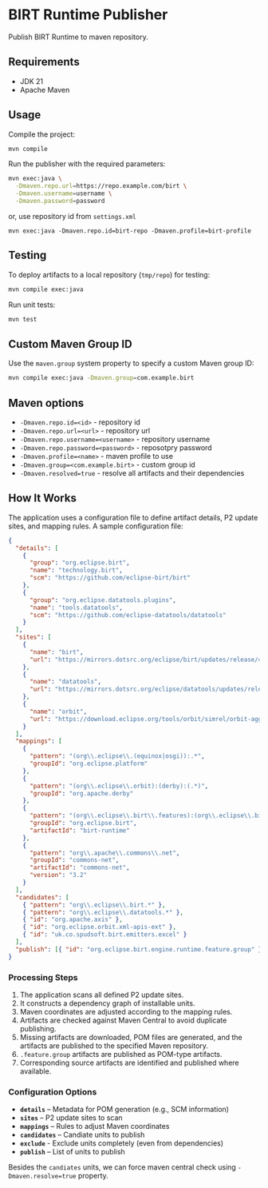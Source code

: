 # BIRT Runtime Publisher

Publish BIRT Runtime to maven repository.

## Requirements

- JDK 21
- Apache Maven

## Usage

Compile the project:

```sh
mvn compile
```

Run the publisher with the required parameters:

```sh
mvn exec:java \
  -Dmaven.repo.url=https://repo.example.com/birt \
  -Dmaven.username=username \
  -Dmaven.password=password
```

or, use repository id from `settings.xml`

```
mvn exec:java -Dmaven.repo.id=birt-repo -Dmaven.profile=birt-profile
```

## Testing

To deploy artifacts to a local repository (`tmp/repo`) for testing:

```sh
mvn compile exec:java
```

Run unit tests:

```sh
mvn test
```

## Custom Maven Group ID

Use the `maven.group` system property to specify a custom Maven group ID:

```sh
mvn compile exec:java -Dmaven.group=com.example.birt
```

## Maven options

- `-Dmaven.repo.id=<id>` - repository id
- `-Dmaven.repo.url=<url>` - repository url
- `-Dmaven.repo.username=<username>` - repository username
- `-Dmaven.repo.password=<password>` - reposotpry password
- `-Dmaven.profile=<name>` - maven profile to use
- `-Dmaven.group=<com.example.birt>` - custom group id
- `-Dmaven.resolved=true` - resolve all artifacts and their dependencies

## How It Works

The application uses a configuration file to define artifact details, P2 update sites, and mapping rules. A sample configuration file:

```json
{
  "details": [
    {
      "group": "org.eclipse.birt",
      "name": "technology.birt",
      "scm": "https://github.com/eclipse-birt/birt"
    },
    {
      "group": "org.eclipse.datatools.plugins",
      "name": "tools.datatools",
      "scm": "https://github.com/eclipse-datatools/datatools"
    }
  ],
  "sites": [
    {
      "name": "birt",
      "url": "https://mirrors.dotsrc.org/eclipse/birt/updates/release/4.19.0"
    },
    {
      "name": "datatools",
      "url": "https://mirrors.dotsrc.org/eclipse/datatools/updates/release/1.16.3"
    },
    {
      "name": "orbit",
      "url": "https://download.eclipse.org/tools/orbit/simrel/orbit-aggregation/release/4.35.0"
    }
  ],
  "mappings": [
    {
      "pattern": "(org\\.eclipse\\.(equinox|osgi)):.*",
      "groupId": "org.eclipse.platform"
    },
    {
      "pattern": "(org\\.eclipse\\.orbit):(derby):(.*)",
      "groupId": "org.apache.derby"
    },
    {
      "pattern": "(org\\.eclipse\\.birt\\.features):(org\\.eclipse\\.birt\\.engine\\.runtime):(.*)",
      "groupId": "org.eclipse.birt",
      "artifactId": "birt-runtime"
    },
    {
      "pattern": "org\\.apache\\.commons\\.net",
      "groupId": "commons-net",
      "artifactId": "commons-net",
      "version": "3.2"
    }
  ],
  "candidates": [
    { "pattern": "org\\.eclipse\\.birt.*" },
    { "pattern": "org\\.eclipse\\.datatools.*" },
    { "id": "org.apache.axis" },
    { "id": "org.eclipse.orbit.xml-apis-ext" },
    { "id": "uk.co.spudsoft.birt.emitters.excel" }
  ],
  "publish": [{ "id": "org.eclipse.birt.engine.runtime.feature.group" }]
}
```

### Processing Steps

1. The application scans all defined P2 update sites.
2. It constructs a dependency graph of installable units.
3. Maven coordinates are adjusted according to the mapping rules.
4. Artifacts are checked against Maven Central to avoid duplicate publishing.
5. Missing artifacts are downloaded, POM files are generated, and the artifacts are published to the specified Maven repository.
6. `.feature.group` artifacts are published as POM-type artifacts.
7. Corresponding source artifacts are identified and published where available.

### Configuration Options

- **`details`** – Metadata for POM generation (e.g., SCM information)
- **`sites`** – P2 update sites to scan
- **`mappings`** – Rules to adjust Maven coordinates
- **`candidates`** – Candiate units to publish
- **`exclude`** - Exclude units completely (even from dependencies)
- **`publish`** – List of units to publish

Besides the `candiates` units, we can force maven central check using `-Dmaven.resolve=true` property.
